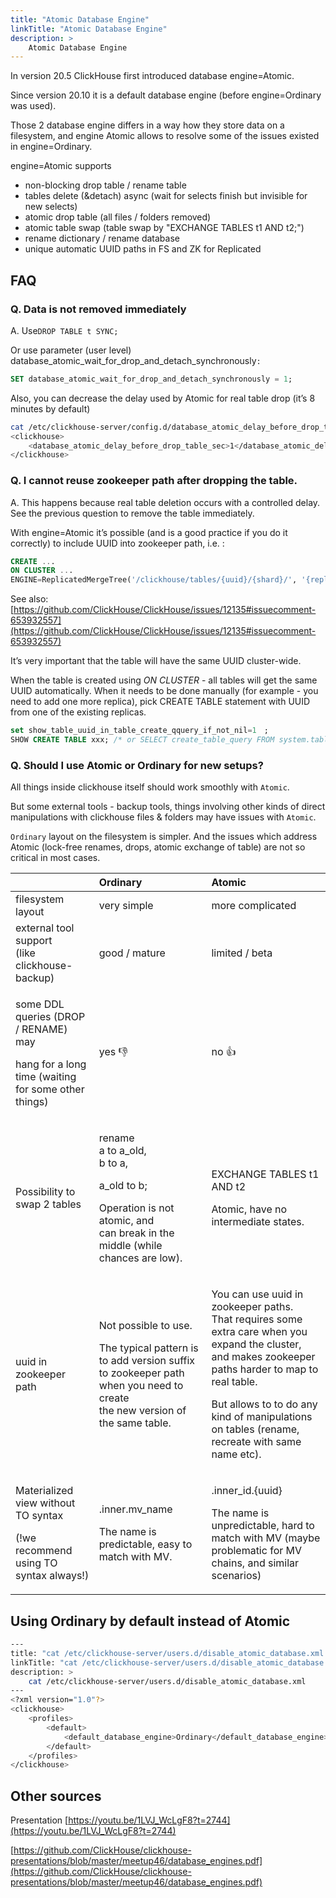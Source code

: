 ```yaml
---
title: "Atomic Database Engine"
linkTitle: "Atomic Database Engine"
description: >
    Atomic Database Engine
---
```

In version 20.5 ClickHouse first introduced database engine=Atomic.

Since version 20.10 it is a default database engine (before engine=Ordinary was used).

Those 2 database engine differs in a way how they store data on a filesystem, and engine Atomic allows to resolve some of the issues existed in engine=Ordinary.

engine=Atomic supports

* non-blocking drop table / rename table
* tables delete (&detach) async (wait for selects finish but invisible for new selects)
* atomic drop table (all files / folders removed)
* atomic table swap (table swap by "EXCHANGE TABLES t1 AND t2;")
* rename dictionary / rename database
* unique automatic UUID paths in FS and ZK for Replicated

## FAQ

### **Q. Data is not removed immediately**

A. Use`DROP TABLE t SYNC;`

Or use parameter (user level) database_atomic_wait_for_drop_and_detach_synchronously`:`

```sql
SET database_atomic_wait_for_drop_and_detach_synchronously = 1;
```

Also, you can decrease the delay used by Atomic for real table drop (it’s 8 minutes by default)

```bash
cat /etc/clickhouse-server/config.d/database_atomic_delay_before_drop_table.xml
<clickhouse>
    <database_atomic_delay_before_drop_table_sec>1</database_atomic_delay_before_drop_table_sec>
</clickhouse>
```

### **Q. I cannot reuse zookeeper path after dropping the table.**

A. This happens because real table deletion occurs with a controlled delay. See the previous question to remove the table immediately.

With engine=Atomic it’s possible (and is a good practice if you do it correctly) to include UUID into zookeeper path, i.e. :

```sql
CREATE ...
ON CLUSTER ...
ENGINE=ReplicatedMergeTree('/clickhouse/tables/{uuid}/{shard}/', '{replica}')
```

See also: [https://github.com/ClickHouse/ClickHouse/issues/12135#issuecomment-653932557](https://github.com/ClickHouse/ClickHouse/issues/12135#issuecomment-653932557)

It’s very important that the table will have the same UUID cluster-wide.

When the table is created using _ON CLUSTER_ - all tables will get the same UUID automatically.
When it needs to be done manually (for example - you need to add one more replica), pick CREATE TABLE statement with UUID from one of the existing replicas.

```sql
set show_table_uuid_in_table_create_qquery_if_not_nil=1　;
SHOW CREATE TABLE xxx; /* or SELECT create_table_query FROM system.tables WHERE ... */
```

### Q. Should I use Atomic or Ordinary for new setups?

All things inside clickhouse itself should work smoothly with `Atomic`.

But some external tools - backup tools, things involving other kinds of direct manipulations with clickhouse files & folders may have issues with `Atomic`.

`Ordinary` layout on the filesystem is simpler. And the issues which address Atomic (lock-free renames, drops, atomic exchange of table) are not so critical in most cases.

<table>
  <thead>
    <tr>
      <th style="text-align:left"></th>
      <th style="text-align:left">Ordinary</th>
      <th style="text-align:left">Atomic</th>
    </tr>
  </thead>
  <tbody>
    <tr>
      <td style="text-align:left">filesystem layout</td>
      <td style="text-align:left">very simple</td>
      <td style="text-align:left">more complicated</td>
    </tr>
    <tr>
      <td style="text-align:left">external tool support
        <br />(like clickhouse-backup)</td>
      <td style="text-align:left">good / mature</td>
      <td style="text-align:left">limited / beta</td>
    </tr>
    <tr>
      <td style="text-align:left">
        <p>some DDL queries (DROP / RENAME) may</p>
        <p>hang for a long time (waiting for some other things)</p>
      </td>
      <td style="text-align:left">yes &#x1F44E;</td>
      <td style="text-align:left">no &#x1F44D;</td>
    </tr>
    <tr>
      <td style="text-align:left">Possibility to swap 2 tables</td>
      <td style="text-align:left">
        <p>rename
          <br />a to a_old,
          <br />b to a,</p>
        <p>a_old to b;</p>
        <p>Operation is not atomic, and
          <br />can break in the middle (while chances are low).</p>
      </td>
      <td style="text-align:left">
        <p></p>
        <p>EXCHANGE TABLES t1 AND t2</p>
        <p>Atomic, have no intermediate states.</p>
      </td>
    </tr>
    <tr>
      <td style="text-align:left">uuid in zookeeper path</td>
      <td style="text-align:left">
        <p>Not possible to use.</p>
        <p>The typical pattern is to add version suffix to zookeeper path when you
          need to create
          <br />the new version of the same table.</p>
      </td>
      <td style="text-align:left">
        <p>You can use uuid in zookeeper paths.
          <br />That requires some extra care when you expand the cluster, and makes zookeeper
          paths harder to map to real table.</p>
        <p>But allows to to do any kind of manipulations on tables (rename, recreate
          with same name etc).</p>
      </td>
    </tr>
    <tr>
      <td style="text-align:left">
        <p>Materialized view without TO syntax</p>
        <p>(!we recommend using TO syntax always!)</p>
      </td>
      <td style="text-align:left">
        <p>.inner.mv_name</p>
        <p>The name is predictable, easy to match with MV.</p>
      </td>
      <td style="text-align:left">
        <p>.inner_id.{uuid}</p>
        <p>The name is unpredictable, hard to match with MV (maybe problematic for
          MV chains, and similar scenarios)</p>
      </td>
    </tr>
  </tbody>
</table>

## Using Ordinary by default instead of Atomic

```bash
---
title: "cat /etc/clickhouse-server/users.d/disable_atomic_database.xml "
linkTitle: "cat /etc/clickhouse-server/users.d/disable_atomic_database.xml "
description: >
    cat /etc/clickhouse-server/users.d/disable_atomic_database.xml
---
<?xml version="1.0"?>
<clickhouse>
    <profiles>
        <default>
            <default_database_engine>Ordinary</default_database_engine>
        </default>
    </profiles>
</clickhouse>
```

## Other sources

Presentation [https://youtu.be/1LVJ_WcLgF8?t=2744](https://youtu.be/1LVJ_WcLgF8?t=2744)

[https://github.com/ClickHouse/clickhouse-presentations/blob/master/meetup46/database_engines.pdf](https://github.com/ClickHouse/clickhouse-presentations/blob/master/meetup46/database_engines.pdf)
